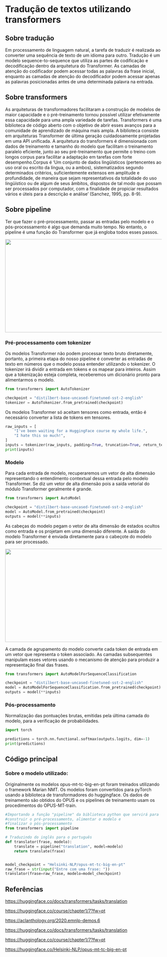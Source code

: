 # Tradução de textos utilizando transformers

## Sobre tradução
Em processamento de linguagem natural, a tarefa de traduzir é realizada ao converter uma sequência de texto de um idioma para outro. Tradução é um modelo sequence-to-sequence que utiliza as partes de codificação e decodificação dentro da arquitetura do Transformer. As camadas de atenção do codificador podem acessar todas as palavras da frase inicial, enquanto as camadas de atenção do decodificador podem acessar apenas as palavras posicionadas antes de uma determinada palavra na entrada.

## Sobre transformers
As arquiteturas de transformadores facilitaram a construção de modelos de maior capacidade e o pré-treinamento tornou possível utilizar efetivamente essa capacidade para uma ampla variedade de tarefas. Transformers é uma biblioteca de código aberto com o objetivo de abrir esses avanços para a comunidade de aprendizado de máquina mais ampla. A biblioteca consiste em arquiteturas Transformer de última geração cuidadosamente projetadas em uma API unificada. A arquitetura do transformers é dimensionada com dados de treinamento e tamanho do modelo que facilitam o treinamento paralelo eficiente, junto ao seu pré-treinamento que permite o treino com longos corpus para facilitar a adaptação em tarefas com forte desempenho.Corpus é ‘Um conjunto de dados lingüísticos (pertencentes ao uso oral ou escrito da língua, ou a ambos), sistematizados segundo determinados critérios, suficientemente extensos em amplitude e profundidade, de maneira que sejam representativos da totalidade do uso lingüístico ou de algum de seus âmbitos, dispostos de tal modo que possam ser processados por computador, com a finalidade de propiciar resultados vários e úteis para a descrição e análise’ (Sanchez, 1995, pp. 8-9).

## Sobre pipeline
Ter que fazer o pré-processamento, passar as entradas pelo modelo e o pós-processamento é algo que demanda muito tempo. No entanto, o pipeline é uma função do Transformer que já engloba todos esses passos. 
<p align="center">
  <img width="700" height="300" src="https://user-images.githubusercontent.com/67663958/181862944-29f31644-a0d4-4f0b-a74f-c31320528493.png" >
</p>

### Pré-processamento com tokenizer
Os modelos Transformer não podem processar texto bruto diretamente, portanto, a primeira etapa do nosso pipeline é converter as entradas de texto em números que o modelo possa entender utilizando o tokenizer. O tokenizer irá dividir a entrada em tokens e os mapear para inteiros. Assim que a tokenização esteja completa, receberemos um dicionário pronto para alimentarmos o modelo.
```python
from transformers import AutoTokenizer 

checkpoint = "distilbert-base-uncased-finetuned-sst-2-english" 
tokenizer = AutoTokenizer.from_pretrained(checkpoint)
```
Os modelos Transformer só aceitam tensores como entrada, então é necessário converter a lista de tokens em tensores.
```python
raw_inputs = [
    "I've been waiting for a HuggingFace course my whole life.",
    "I hate this so much!",
]
inputs = tokenizer(raw_inputs, padding=True, truncation=True, return_tensors="pt")
print(inputs)
```

### Modelo
Para cada entrada de modelo, recuperaremos um vetor de alta dimensão representando o entendimento contextual dessa entrada pelo modelo Transformer. Se diz um vetor de alta dimensão pois a saída vetorial do módulo Transformer geralmente é grande.
```python
from transformers import AutoModel

checkpoint = "distilbert-base-uncased-finetuned-sst-2-english"
model = AutoModel.from_pretrained(checkpoint)
outputs = model(**inputs)
```
As cabeças do modelo pegam o vetor de alta dimensão de estados ocultos como entrada e os projetam em uma dimensão diferente. A saída do modelo Transformer é enviada diretamente para o cabeçote do modelo para ser processado.
<p align="center">
  <img width="700" height="300" src="https://user-images.githubusercontent.com/67663958/181863238-52063f79-c361-4adc-a883-c6316b977d4a.png" >
</p>

A camada de agrupamento do modelo converte cada token de entrada em um vetor que representa o token associado. As camadas subsequentes manipulam esses vetores usando o mecanismo de atenção para produzir a representação final das frases.
```python
from transformers import AutoModelForSequenceClassification

checkpoint = "distilbert-base-uncased-finetuned-sst-2-english"
model = AutoModelForSequenceClassification.from_pretrained(checkpoint)
outputs = model(**inputs)
```

### Pós-processamento
Normalização das pontuações brutas, emitidas pela última camada do modelo, para a verificação de probabilidades.
```python
import torch

predictions = torch.nn.functional.softmax(outputs.logits, dim=-1)
print(predictions)
```
## Código principal

### Sobre o modelo utilizado:
Originalmente os modelos opus-mt-tc-big-en-pt foram treinados utilizando o framework Marian NMT. Os modelos foram convertidos para pyTorch usando a biblioteca de transformadores do huggingface. Os dados de treinamento são obtidos do OPUS e os pipelines de treinamento usam os procedimentos do OPUS-MT-train.
```python
#Importando a função "pipeline" da biblioteca python que servirá para
#construir o pré-processamento, alimentar o modelo e
#finalizar o pós-processamento
from transformers import pipeline
```
```python
# Traduzindo do inglês para o português
def translator(frase, modelo):
    translate = pipeline("translation", model=modelo)
    return translate(frase)


model_checkpoint = "Helsinki-NLP/opus-mt-tc-big-en-pt"
raw_frase = str(input("Entre com uma frase: "))
translator(frase=raw_frase, modelo=model_checkpoint)
```

## Referências
https://huggingface.co/docs/transformers/tasks/translation

https://huggingface.co/course/chapter1/7?fw=pt

https://aclanthology.org/2020.emnlp-demos.6

https://huggingface.co/docs/transformers/tasks/translation

https://huggingface.co/course/chapter1/7?fw=pt

https://huggingface.co/Helsinki-NLP/opus-mt-tc-big-en-pt
